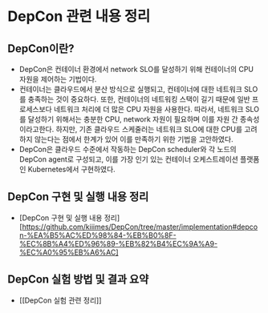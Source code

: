 # DepCon 관련 내용 정리
## DepCon이란?
* DepCon은 컨테이너 환경에서 network SLO를 달성하기 위해 컨테이너의 CPU 자원을 제어하는 기법이다.
* 컨테이너는 클라우드에서 분산 방식으로 실행되고, 컨테이너에 대한 네트워크 SLO를 충족하는 것이 중요하다. 또한, 컨테이너의 네트워킹 스택이 길기 때문에 일반 프로세스보다 네트워크 처리에 더 많은 CPU 자원을 사용한다. 따라서, 네트워크 SLO를 달성하기 위해서는 충분한 CPU, network 자원이 필요하며 이를 자원 간 종속성이라고한다. 하지만, 기존 클라우드 스케줄러는 네트워크 SLO에 대한 CPU를 고려하지 않는다는 점에서 한계가 있어 이를 만족하기 위한 기법을 고안하였다. 
* DepCon은 클라우드 수준에서 작동하는 DepCon scheduler와 각 노드의 DepCon agent로 구성되고, 이를 가장 인기 있는 컨테이너 오케스트레이션 플랫폼인 Kubernetes에서 구현하였다. 

## DepCon 구현 및 실행 내용 정리
* [DepCon 구현 및 실행 내용 정리][https://github.com/kiiimes/DepCon/tree/master/implementation#depcon-%EA%B5%AC%ED%98%84-%EB%B0%8F-%EC%8B%A4%ED%96%89-%EB%82%B4%EC%9A%A9-%EC%A0%95%EB%A6%AC]

## DepCon 실험 방법 및 결과 요약
* [[DepCon 실험 관련 정리]]



